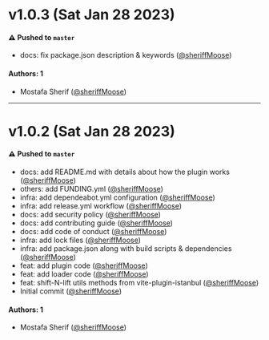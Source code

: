 # v1.0.3 (Sat Jan 28 2023)

#### ⚠️ Pushed to `master`

- docs: fix package.json description & keywords ([@sheriffMoose](https://github.com/sheriffMoose))

#### Authors: 1

- Mostafa Sherif ([@sheriffMoose](https://github.com/sheriffMoose))

---

# v1.0.2 (Sat Jan 28 2023)

#### ⚠️ Pushed to `master`

- docs: add README.md with details about how the plugin works ([@sheriffMoose](https://github.com/sheriffMoose))
- others: add FUNDING.yml ([@sheriffMoose](https://github.com/sheriffMoose))
- infra: add dependeabot.yml configuration ([@sheriffMoose](https://github.com/sheriffMoose))
- infra: add release.yml workflow ([@sheriffMoose](https://github.com/sheriffMoose))
- docs: add security policy ([@sheriffMoose](https://github.com/sheriffMoose))
- docs: add contributing guide ([@sheriffMoose](https://github.com/sheriffMoose))
- docs: add code of conduct ([@sheriffMoose](https://github.com/sheriffMoose))
- infra: add lock files ([@sheriffMoose](https://github.com/sheriffMoose))
- infra: add package.json along with build scripts & dependencies ([@sheriffMoose](https://github.com/sheriffMoose))
- feat: add plugin code ([@sheriffMoose](https://github.com/sheriffMoose))
- feat: add loader code ([@sheriffMoose](https://github.com/sheriffMoose))
- feat: shift-N-lift utils methods from vite-plugin-istanbul ([@sheriffMoose](https://github.com/sheriffMoose))
- Initial commit ([@sheriffMoose](https://github.com/sheriffMoose))

#### Authors: 1

- Mostafa Sherif ([@sheriffMoose](https://github.com/sheriffMoose))
